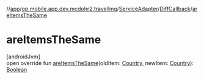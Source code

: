 //[app](../../../../index.md)/[op.mobile.app.dev.mcdohr2.travelling](../../index.md)/[ServiceAdapter](../index.md)/[DiffCallback](index.md)/[areItemsTheSame](are-items-the-same.md)

# areItemsTheSame

[androidJvm]\
open override fun [areItemsTheSame](are-items-the-same.md)(oldItem: [Country](../../-country/index.md), newItem: [Country](../../-country/index.md)): [Boolean](https://kotlinlang.org/api/latest/jvm/stdlib/kotlin/-boolean/index.html)
